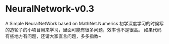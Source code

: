 # NeuralNetwork-v0.3
A Simple NeuralNetWork based on MathNet.Numerics
初学深度学习的时候写的造轮子的小项目用来学习，里面可能有很多问题，效率也不是很高。
如果代码有些地方有问题，还请大家直言问题，多多指教~
